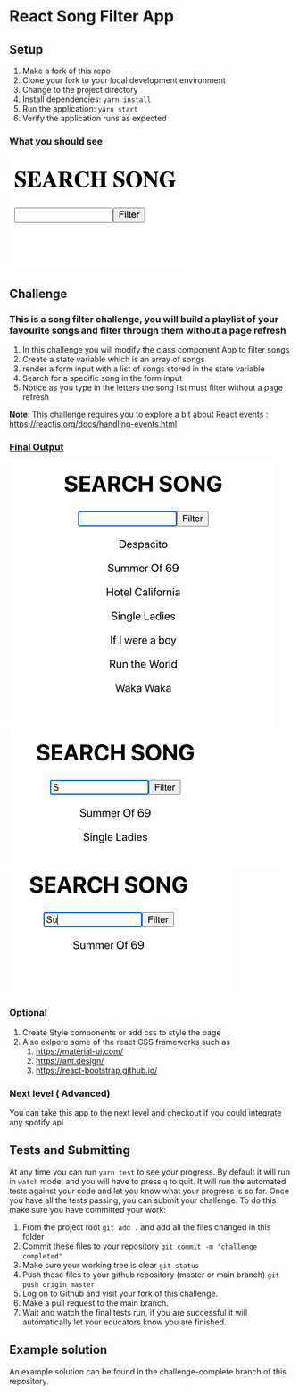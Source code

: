 # React Song Filter App

## Setup

1. Make a fork of this repo
2. Clone your fork to your local development environment
3. Change to the project directory
4. Install dependencies: `yarn install`
5. Run the application: `yarn start`
6. Verify the application runs as expected

### What you should see
<img src="./docs/challenge_starter.png" style="zoom:50%;" />


## Challenge
### This is a song filter challenge, you will build a playlist of your favourite songs and filter through them without a page refresh
1. In this challenge you will modify the class component App to filter songs
2. Create a state variable which is an array of songs
3. render a form input with a list of songs stored in the state variable
4. Search for a specific song in the form input
5. Notice as you type in the letters the song list must filter without a page refresh

**Note**: This challenge requires you to explore a bit about React events : https://reactjs.org/docs/handling-events.html

### <u>Final Output</u>

<img src="./docs/challenge_complete_1.png" style="zoom:50%;" />

<img src="./docs/challenge_complete_2.png" style="zoom:50%;" />



<img src="./docs/challenge_complete_3.png" style="zoom:50%;" />

### Optional

1. Create Style components or add css to style the page
2. Also exlpore some of the react CSS frameworks such as
    1. https://material-ui.com/
    2. https://ant.design/
    3. https://react-bootstrap.github.io/

### Next level ( Advanced)
You can take this app to the next level and checkout if you could integrate any spotify api


## Tests and Submitting

At any time you can run `yarn test` to see your progress. By default it will run in `watch` mode, and you will have to press `q` to quit. It will run the automated tests against your code and let you know what your progress is so far. Once you have all the tests passing, you can submit your challenge. To do this make sure you have committed your work:

1. From the project root `git add .` and add all the files changed in this folder
2. Commit these files to your repository `git commit -m "challenge completed"`
3. Make sure your working tree is clear `git status`
4. Push these files to your github repository (master or main branch) `git push origin master`
5. Log on to Github and visit your fork of this challenge.
6. Make a pull request to the main branch.
7. Wait and watch the final tests run, if you are successful it will automatically let your educators know you are finished.

## Example solution
An example solution can be found in the challenge-complete branch of this repository.